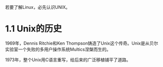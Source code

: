 若要了解Linux，必先认识UNIX。

# 1.1 Unix的历史

1969年，Dennis Ritchie和Ken Thompson铸造了Unix这个传奇。Unix是从贝尔实验室一个失败的多用户操作系统Multics涅槃而生的。

1973年，整个Unix用C语言重写，给后来的广泛移植铺平了道路。
